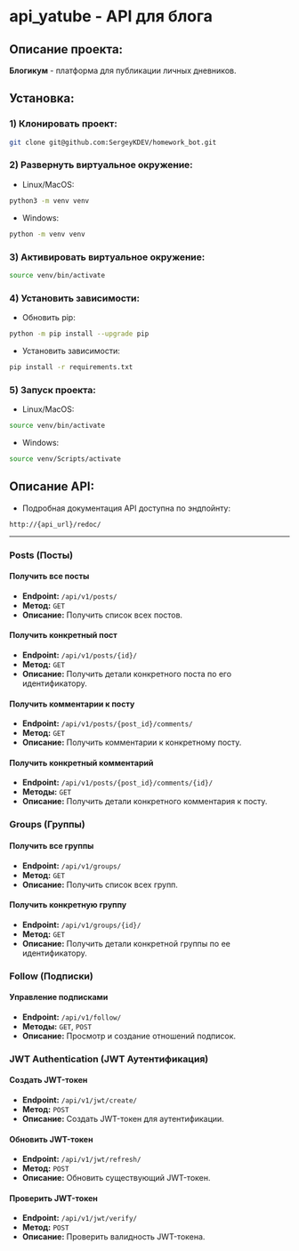 # api_yatube - API для блога

## Описание проекта:

**Блогикум** - платформа для публикации личных дневников.

## Установка:

### 1) Клонировать проект:
```Bash
git clone git@github.com:SergeyKDEV/homework_bot.git
```

### 2) Развернуть виртуальное окружение:
- Linux/MacOS:
```Bash
python3 -m venv venv
```

- Windows:
```Bash
python -m venv venv
```

### 3) Активировать виртуальное окружение:
```Bash
source venv/bin/activate
```

### 4) Установить зависимости:
- Обновить pip:
```Bash
python -m pip install --upgrade pip 
```

- Установить зависимости:
```Bash
pip install -r requirements.txt
```

### 5) Запуск проекта:
- Linux/MacOS:
```Bash
source venv/bin/activate
```

- Windows:
```Bash
source venv/Scripts/activate
```

## Описание API:

- Подробная документация API доступна по эндпойнту:
```
http://{api_url}/redoc/
```

---

### Posts (Посты)

#### Получить все посты
- **Endpoint:** `/api/v1/posts/`
- **Метод:** `GET`
- **Описание:** Получить список всех постов.

#### Получить конкретный пост
- **Endpoint:** `/api/v1/posts/{id}/`
- **Метод:** `GET`
- **Описание:** Получить детали конкретного поста по его идентификатору.

#### Получить комментарии к посту
- **Endpoint:** `/api/v1/posts/{post_id}/comments/`
- **Метод:** `GET`
- **Описание:** Получить комментарии к конкретному посту.

#### Получить конкретный комментарий
- **Endpoint:** `/api/v1/posts/{post_id}/comments/{id}/`
- **Методы:** `GET`
- **Описание:** Получить детали конкретного комментария к посту.

### Groups (Группы)

#### Получить все группы
- **Endpoint:** `/api/v1/groups/`
- **Метод:** `GET`
- **Описание:** Получить список всех групп.

#### Получить конкретную группу
- **Endpoint:** `/api/v1/groups/{id}/`
- **Метод:** `GET`
- **Описание:** Получить детали конкретной группы по ее идентификатору.

### Follow (Подписки)

#### Управление подписками
- **Endpoint:** `/api/v1/follow/`
- **Методы:** `GET`, `POST`
- **Описание:** Просмотр и создание отношений подписок.

### JWT Authentication (JWT Аутентификация)

#### Создать JWT-токен
- **Endpoint:** `/api/v1/jwt/create/`
- **Метод:** `POST`
- **Описание:** Создать JWT-токен для аутентификации.

#### Обновить JWT-токен
- **Endpoint:** `/api/v1/jwt/refresh/`
- **Метод:** `POST`
- **Описание:** Обновить существующий JWT-токен.

#### Проверить JWT-токен
- **Endpoint:** `/api/v1/jwt/verify/`
- **Метод:** `POST`
- **Описание:** Проверить валидность JWT-токена.